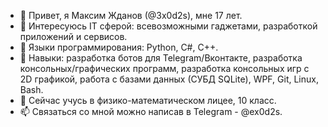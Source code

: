- 👋 Привет, я Максим Жданов (@3x0d2s), мне 17 лет.
- 👀 Интересуюсь IT сферой: всевозможными гаджетами, разработкой приложений и сервисов. 
- 🦾 Языки программирования: Python, C#, C++.
- 🎯 Навыки: разработка ботов для Telegram/Вконтакте, разработка консольных/графических программ, разработка консольных игр с 2D графикой, работа с базами данных (СУБД SQLite), WPF, Git, Linux, Bash.
- 🌱 Сейчас учусь в физико-математическом лицее, 10 класс. 
- 📫 Связаться со мной можно написав в Telegram - @ex0d2s.

<!---
3x0d2s/3x0d2s is a ✨ special ✨ repository because its `README.md` (this file) appears on your GitHub profile.
You can click the Preview link to take a look at your changes.
--->
